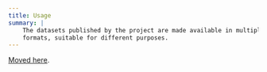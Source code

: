 ```yaml
---
title: Usage
summary: |
    The datasets published by the project are made available in multiple
    formats, suitable for different purposes.
---
```


[Moved here](/docs/bulk/).
